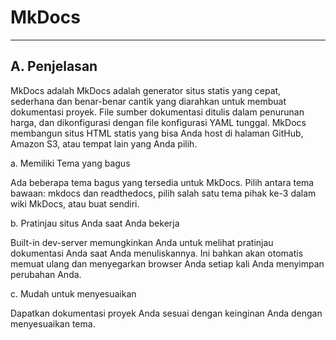 # **MkDocs**
***

## **A. Penjelasan**

MkDocs adalah MkDocs adalah generator situs statis yang cepat, sederhana dan benar-benar cantik yang diarahkan untuk membuat dokumentasi proyek. File sumber dokumentasi ditulis dalam penurunan harga, dan dikonfigurasi dengan file konfigurasi YAML tunggal. MkDocs membangun situs HTML statis yang bisa Anda host di halaman GitHub, Amazon S3, atau tempat lain yang Anda pilih.

a. Memiliki Tema yang bagus

Ada beberapa tema bagus yang tersedia untuk MkDocs. Pilih antara tema bawaan: mkdocs dan readthedocs, pilih salah satu tema pihak ke-3 dalam wiki MkDocs, atau buat sendiri.

b. Pratinjau situs Anda saat Anda bekerja

Built-in dev-server memungkinkan Anda untuk melihat pratinjau dokumentasi Anda saat Anda menuliskannya. Ini bahkan akan otomatis memuat ulang dan menyegarkan browser Anda setiap kali Anda menyimpan perubahan Anda.

c. Mudah untuk menyesuaikan

Dapatkan dokumentasi proyek Anda sesuai dengan keinginan Anda dengan menyesuaikan tema.
